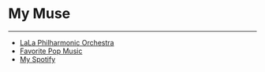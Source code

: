 # My Muse

---

- [LaLa Philharmonic Orchestra](./LaLaPhil/)
- [Favorite Pop Music](./PopSong/)
- [My Spotify](./Spotify/)

